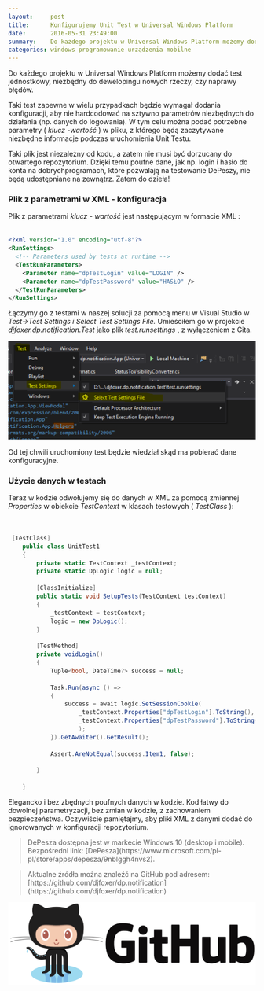 ```yaml
---
layout:     post
title:      Konfigurujemy Unit Test w Universal Windows Platform
date:       2016-05-31 23:49:00
summary:    Do każdego projektu w Universal Windows Platform możemy dodać test jednostkowy, niezbędny do dewelopingu nowych rzeczy, czy naprawy błędów.Taki test zapewne w wielu przypadkach będzie wymagał dodania konfiguracji, aby nie hardcodować na sztywno parametrów niezbędnych do działania (np. danych do logo...
categories: windows programowanie urządzenia mobilne
---
```




Do każdego projektu w Universal Windows Platform możemy dodać test jednostkowy, niezbędny do dewelopingu nowych rzeczy, czy naprawy błędów.

Taki test zapewne w wielu przypadkach będzie wymagał dodania konfiguracji, aby nie hardcodować na sztywno parametrów niezbędnych do działania (np. danych do logowania). W tym celu można podać potrzebne parametry ( *klucz -wartość* ) w pliku, z którego będą zaczytywane niezbędne informacje podczas uruchomienia Unit Testu.

Taki plik jest niezależny od kodu, a zatem nie musi być dorzucany do otwartego repozytorium. Dzięki temu poufne dane, jak np. login i hasło do konta na dobrychprogramach, które pozwalają na testowanie DePeszy, nie będą udostępniane na zewnątrz. Zatem do dzieła!



### Plik z parametrami w XML - konfiguracja



Plik z parametrami  *klucz - wartość*  jest następującym w formacie XML :


```xml

<?xml version="1.0" encoding="utf-8"?>
<RunSettings>
  <!-- Parameters used by tests at runtime -->
  <TestRunParameters>
    <Parameter name="dpTestLogin" value="LOGIN" />
    <Parameter name="dpTestPassword" value="HASŁO" />
  </TestRunParameters>
</RunSettings>

```


Łączymy go z testami w naszej solucji za pomocą menu w Visual Studio w  *Test->Test Settings i Select Test Settings File.*  Umieściłem go w projekcie  *djfoxer.dp.notification.Test*  jako plik  *test.runsettings* , z wyłączeniem z Gita.



![desk](https://raw.githubusercontent.com/djfoxer/djfoxer.github.io/master/_img/2016-5-31-_37_/g_-_608x405_-_-_73645x20160601012035_0.PNG)



Od tej chwili uruchomiony test będzie wiedział skąd ma pobierać dane konfiguracyjne.



### Użycie danych w testach



Teraz w kodzie odwołujemy się do danych w XML za pomocą zmiennej  *Properties*  w obiekcie  *TestContext*  w klasach testowych ( *TestClass* ):


```csharp


 [TestClass]
    public class UnitTest1
    {
        private static TestContext _testContext;
        private static DpLogic logic = null;

        [ClassInitialize]
        public static void SetupTests(TestContext testContext)
        {
            _testContext = testContext;
            logic = new DpLogic();
        }

        [TestMethod]
        private voidLogin()
        {
            Tuple<bool, DateTime?> success = null;

            Task.Run(async () =>
            {
                success = await logic.SetSessionCookie(
                    _testContext.Properties["dpTestLogin"].ToString(),
                    _testContext.Properties["dpTestPassword"].ToString()
                    );
            }).GetAwaiter().GetResult();

            Assert.AreNotEqual(success.Item1, false);

        }

    }

```


Elegancko i bez zbędnych poufnych danych w kodzie. Kod łatwy do dowolnej parametryzacji, bez zmian w kodzie, z zachowaniem bezpieczeństwa. Oczywiście pamiętajmy, aby pliki XML z danymi dodać do ignorowanych w konfiguracji repozytorium.



<blockquote>
<p>DePesza dostępna jest w markecie Windows 10 (desktop i mobile). Bezpośredni link: [DePesza](https://www.microsoft.com/pl-pl/store/apps/depesza/9nblggh4nvs2).</p>
</blockquote>

<blockquote>
<p>Aktualne źródła można znaleźć na GitHub pod adresem:
[https://github.com/djfoxer/dp.notification](https://github.com/djfoxer/dp.notification)</p>
</blockquote>


![desk](https://raw.githubusercontent.com/djfoxer/djfoxer.github.io/master/_img/2016-5-31-_37_/g_-_608x405_-_-_73645x20160601012025_0.png)

